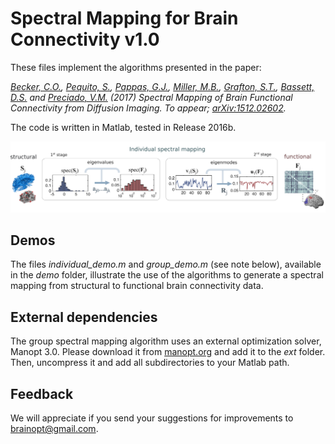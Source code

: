 # Spectral Mapping for Brain Connectivity v1.0 

These files implement the algorithms presented in the paper:

*[Becker, C.O.](http://www.seas.upenn.edu/~cassiano/), [Pequito, S.](http://www.spequito.com/), [Pappas, G.J.](http://www.georgejpappas.org/), [Miller, M.B.](https://www.psych.ucsb.edu/people/faculty/miller), [Grafton, S.T.](https://www.psych.ucsb.edu/people/faculty/grafton), [Bassett, D.S.](http://www.danisbassett.com/) and [Preciado, V.M.](https://sites.google.com/site/victormpreciado/) (2017) Spectral Mapping of Brain Functional Connectivity from Diffusion Imaging. To appear; [arXiv:1512.02602](https://arxiv.org/abs/1512.02602).*

The code is written in Matlab, tested in Release 2016b.

![spectral](/res/spectral.png)

## Demos

The files *individual_demo.m* and *group_demo.m* (see note below), available in the *demo* folder, illustrate the use of the algorithms to generate a spectral mapping from structural to functional brain connectivity data.

## External dependencies

The group spectral mapping algorithm uses an external optimization solver, Manopt 3.0. Please download it from [manopt.org](http://manopt.org) and add it to the *ext* folder. Then, uncompress it and add all subdirectories to your Matlab path.

## Feedback

We will appreciate if you send your suggestions for improvements to brainopt@gmail.com.
